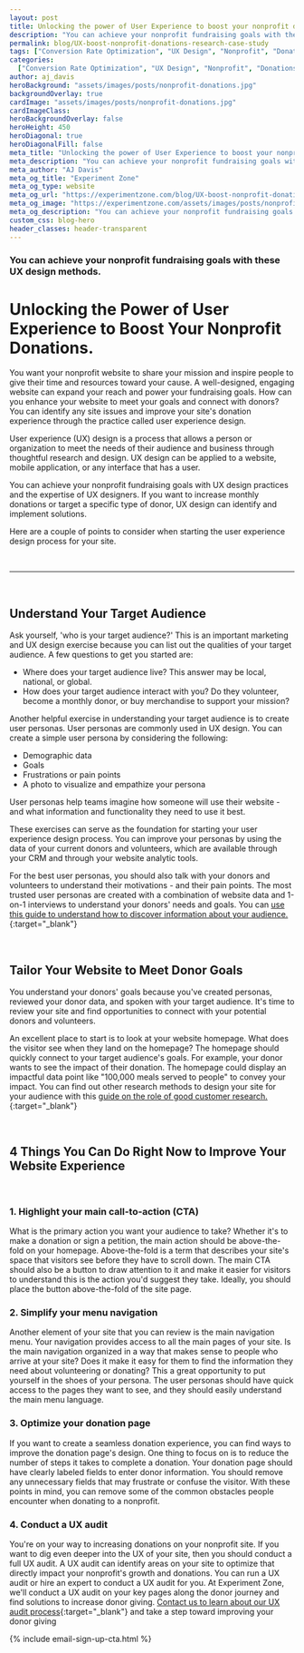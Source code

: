 ```yaml
---
layout: post
title: Unlocking the power of User Experience to boost your nonprofit donations
description: "You can achieve your nonprofit fundraising goals with these UX design methods."
permalink: blog/UX-boost-nonprofit-donations-research-case-study
tags: ["Conversion Rate Optimization", "UX Design", "Nonprofit", "Donations"]
categories:
  ["Conversion Rate Optimization", "UX Design", "Nonprofit", "Donations"]
author: aj_davis
heroBackground: "assets/images/posts/nonprofit-donations.jpg"
backgroundOverlay: true
cardImage: "assets/images/posts/nonprofit-donations.jpg"
cardImageClass:
heroBackgroundOverlay: false
heroHeight: 450
heroDiagonal: true
heroDiagonalFill: false
meta_title: "Unlocking the power of User Experience to boost your nonprofit donations"
meta_description: "You can achieve your nonprofit fundraising goals with these UX design methods."
meta_author: "AJ Davis"
meta_og_title: "Experiment Zone"
meta_og_type: website
meta_og_url: "https://experimentzone.com/blog/UX-boost-nonprofit-donations-research-case-study"
meta_og_image: "https://experimentzone.com/assets/images/posts/nonprofit-donations.jpg"
meta_og_description: "You can achieve your nonprofit fundraising goals with these UX design methods."
custom_css: blog-hero
header_classes: header-transparent
---
```


### You can achieve your nonprofit fundraising goals with these UX design methods.

# Unlocking the Power of User Experience to Boost Your Nonprofit Donations.

You want your nonprofit website to share your mission and inspire people to give their time and resources toward your cause. A well-designed, engaging website can expand your reach and power your fundraising goals. How can you enhance your website to meet your goals and connect with donors? You can identify any site issues and improve your site's donation experience through the practice called user experience design.

User experience (UX) design is a process that allows a person or organization to meet the needs of their audience and business through thoughtful research and design. UX design can be applied to a website, mobile application, or any interface that has a user.

You can achieve your nonprofit fundraising goals with UX design practices and the expertise of UX designers. If you want to increase monthly donations or target a specific type of donor, UX design can identify and implement solutions.

Here are a couple of points to consider when starting the user experience design process for your site.

<br />

---

<br />

## Understand Your Target Audience

Ask yourself, 'who is your target audience?' This is an important marketing and UX design exercise because you can list out the qualities of your target audience. A few questions to get you started are:

- Where does your target audience live? This answer may be local, national, or global.
- How does your target audience interact with you? Do they volunteer, become a monthly donor, or buy merchandise to support your mission?

Another helpful exercise in understanding your target audience is to create user personas. User personas are commonly used in UX design. You can create a simple user persona by considering the following:

- Demographic data
- Goals
- Frustrations or pain points
- A photo to visualize and empathize your persona

User personas help teams imagine how someone will use their website - and what information and functionality they need to use it best.

These exercises can serve as the foundation for starting your user experience design process. You can improve your personas by using the data of your current donors and volunteers, which are available through your CRM and through your website analytic tools.

For the best user personas, you should also talk with your donors and volunteers to understand their motivations - and their pain points. The most trusted user personas are created with a combination of website data and 1-on-1 interviews to understand your donors' needs and goals. You can [use this guide to understand how to discover information about your audience.](https://www2.slideshare.net/mandidavis/11-essential-marketing-questions-you-should-be-asking-for-your-business){:target="\_blank"}

<br />

## Tailor Your Website to Meet Donor Goals

You understand your donors' goals because you've created personas, reviewed your donor data, and spoken with your target audience. It's time to review your site and find opportunities to connect with your potential donors and volunteers.

An excellent place to start is to look at your website homepage. What does the visitor see when they land on the homepage? The homepage should quickly connect to your target audience's goals. For example, your donor wants to see the impact of their donation. The homepage could display an impactful data point like "100,000 meals served to people" to convey your impact. You can find out other research methods to design your site for your audience with this [guide on the role of good customer research.](https://www2.slideshare.net/mandidavis/the-missing-voice-the-role-of-good-customer-research-in-optimization-programs){:target="\_blank"}

<br>

## 4 Things You Can Do Right Now to Improve Your Website Experience

<br>

### 1. Highlight your main call-to-action (CTA)

What is the primary action you want your audience to take? Whether it's to make a donation or sign a petition, the main action should be above-the-fold on your homepage. Above-the-fold is a term that describes your site's space that visitors see before they have to scroll down. The main CTA should also be a button to draw attention to it and make it easier for visitors to understand this is the action you'd suggest they take. Ideally, you should place the button above-the-fold of the site page.

### 2. Simplify your menu navigation

Another element of your site that you can review is the main navigation menu. Your navigation provides access to all the main pages of your site. Is the main navigation organized in a way that makes sense to people who arrive at your site? Does it make it easy for them to find the information they need about volunteering or donating? This a great opportunity to put yourself in the shoes of your persona. The user personas should have quick access to the pages they want to see, and they should easily understand the main menu language.

### 3. Optimize your donation page

If you want to create a seamless donation experience, you can find ways to improve the donation page's design. One thing to focus on is to reduce the number of steps it takes to complete a donation. Your donation page should have clearly labeled fields to enter donor information. You should remove any unnecessary fields that may frustrate or confuse the visitor. With these points in mind, you can remove some of the common obstacles people encounter when donating to a nonprofit.

### 4. Conduct a UX audit

You're on your way to increasing donations on your nonprofit site. If you want to dig even deeper into the UX of your site, then you should conduct a full UX audit. A UX audit can identify areas on your site to optimize that directly impact your nonprofit's growth and donations. You can run a UX audit or hire an expert to conduct a UX audit for you. At Experiment Zone, we'll conduct a UX audit on your key pages along the donor journey and find solutions to increase donor giving. [Contact us to learn about our UX audit process](https://experimentzone.com/services/conversion-deep-dive/){:target="\_blank"} and take a step toward improving your donor giving

{% include email-sign-up-cta.html %}
